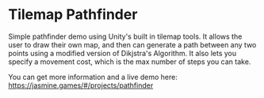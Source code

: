 # Tilemap Pathfinder
Simple pathfinder demo using Unity's built in tilemap tools. It allows the user to draw their own map, and then can generate a path between any two points using a modified version of Dikjstra's Algorithm. It also lets you specify a movement cost, which is the max number of steps you can take. 

You can get more information and a live demo here:
https://jasmine.games/#/projects/pathfinder